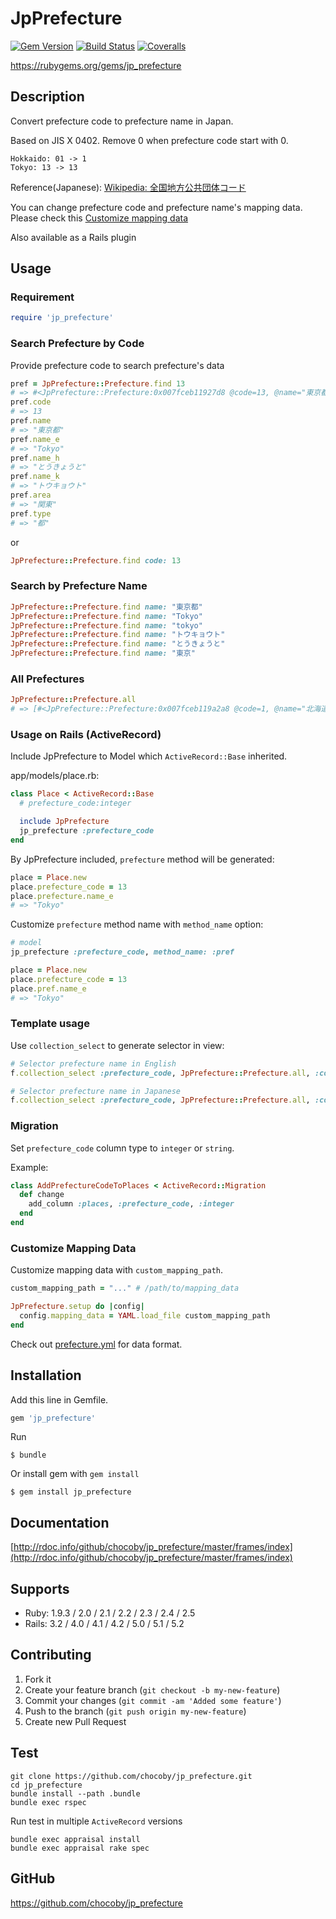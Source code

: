 # JpPrefecture

[![Gem Version](http://img.shields.io/gem/v/jp_prefecture.svg?style=flat)](https://rubygems.org/gems/jp_prefecture)
[![Build Status](http://img.shields.io/travis/chocoby/jp_prefecture/master.svg?style=flat)](https://travis-ci.org/chocoby/jp_prefecture)
[![Coveralls](https://img.shields.io/coveralls/chocoby/jp_prefecture.svg)](https://coveralls.io/r/chocoby/jp_prefecture)

https://rubygems.org/gems/jp_prefecture

## Description

Convert prefecture code to prefecture name in Japan.

Based on JIS X 0402. Remove 0 when prefecture code start with 0.

```
Hokkaido: 01 -> 1
Tokyo: 13 -> 13
```

Reference(Japanese): [Wikipedia: 全国地方公共団体コード](http://ja.wikipedia.org/wiki/%E5%85%A8%E5%9B%BD%E5%9C%B0%E6%96%B9%E5%85%AC%E5%85%B1%E5%9B%A3%E4%BD%93%E3%82%B3%E3%83%BC%E3%83%89#.E9.83.BD.E9.81.93.E5.BA.9C.E7.9C.8C.E3.82.B3.E3.83.BC.E3.83.89)

You can change prefecture code and prefecture name's mapping data. Please check this [Customize mapping data](#customize-mapping-data)

Also available as a Rails plugin

## Usage

### Requirement

```ruby
require 'jp_prefecture'
```

### Search Prefecture by Code

Provide prefecture code to search prefecture's data

```ruby
pref = JpPrefecture::Prefecture.find 13
# => #<JpPrefecture::Prefecture:0x007fceb11927d8 @code=13, @name="東京都", @name_e="Tokyo", @name_h="とうきょうと", @name_k="トウキョウト", @zips=[1000000..2080035], @area="関東">
pref.code
# => 13
pref.name
# => "東京都"
pref.name_e
# => "Tokyo"
pref.name_h
# => "とうきょうと"
pref.name_k
# => "トウキョウト"
pref.area
# => "関東"
pref.type
# => "都"
```

or

```ruby
JpPrefecture::Prefecture.find code: 13
```

### Search by Prefecture Name

```ruby
JpPrefecture::Prefecture.find name: "東京都"
JpPrefecture::Prefecture.find name: "Tokyo"
JpPrefecture::Prefecture.find name: "tokyo"
JpPrefecture::Prefecture.find name: "トウキョウト"
JpPrefecture::Prefecture.find name: "とうきょうと"
JpPrefecture::Prefecture.find name: "東京"
```

### All Prefectures

```ruby
JpPrefecture::Prefecture.all
# => [#<JpPrefecture::Prefecture:0x007fceb119a2a8 @code=1, @name="北海道", @name_e="Hokkaido", @name_h="ほっかいどう", @name_k="ホッカイドウ", @zips=[10000..70895, 400000..996509], @area="北海道">, ...]
```

### Usage on Rails (ActiveRecord)

Include JpPrefecture to Model which `ActiveRecord::Base` inherited.

app/models/place.rb:

```ruby
class Place < ActiveRecord::Base
  # prefecture_code:integer

  include JpPrefecture
  jp_prefecture :prefecture_code
end
```

By JpPrefecture included, `prefecture` method will be generated:

```ruby
place = Place.new
place.prefecture_code = 13
place.prefecture.name_e
# => "Tokyo"
```

Customize `prefecture` method name with `method_name` option:

```ruby
# model
jp_prefecture :prefecture_code, method_name: :pref

place = Place.new
place.prefecture_code = 13
place.pref.name_e
# => "Tokyo"
```

### Template usage

Use `collection_select` to generate selector in view:

```ruby
# Selector prefecture name in English
f.collection_select :prefecture_code, JpPrefecture::Prefecture.all, :code, :name_e

# Selector prefecture name in Japanese
f.collection_select :prefecture_code, JpPrefecture::Prefecture.all, :code, :name
```

### Migration

Set `prefecture_code` column type to `integer` or `string`.

Example:

```ruby
class AddPrefectureCodeToPlaces < ActiveRecord::Migration
  def change
    add_column :places, :prefecture_code, :integer
  end
end
```

### Customize Mapping Data

Customize mapping data with `custom_mapping_path`.

```ruby
custom_mapping_path = "..." # /path/to/mapping_data

JpPrefecture.setup do |config|
  config.mapping_data = YAML.load_file custom_mapping_path
end
```

Check out [prefecture.yml](https://github.com/chocoby/jp_prefecture/blob/master/data/prefecture.yml) for data format.


## Installation

Add this line in Gemfile.

```ruby
gem 'jp_prefecture'
```

Run

```
$ bundle
```

Or install gem with `gem install`

```
$ gem install jp_prefecture
```


## Documentation

[http://rdoc.info/github/chocoby/jp_prefecture/master/frames/index](http://rdoc.info/github/chocoby/jp_prefecture/master/frames/index)

## Supports

* Ruby: 1.9.3 / 2.0 / 2.1 / 2.2 / 2.3 / 2.4 / 2.5
* Rails: 3.2 / 4.0 / 4.1 / 4.2 / 5.0 / 5.1 / 5.2


## Contributing

1. Fork it
2. Create your feature branch (`git checkout -b my-new-feature`)
3. Commit your changes (`git commit -am 'Added some feature'`)
4. Push to the branch (`git push origin my-new-feature`)
5. Create new Pull Request


## Test

```
git clone https://github.com/chocoby/jp_prefecture.git
cd jp_prefecture
bundle install --path .bundle
bundle exec rspec
```

Run test in multiple `ActiveRecord` versions

```
bundle exec appraisal install
bundle exec appraisal rake spec
```


## GitHub

https://github.com/chocoby/jp_prefecture
